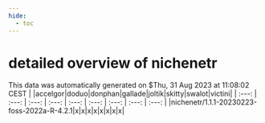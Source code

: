 ```yaml
---
hide:
  - toc
---
```


detailed overview of nichenetr
==============================


This data was automatically generated on $Thu, 31 Aug 2023 at 11:08:02 CEST
| |accelgor|doduo|donphan|gallade|joltik|skitty|swalot|victini|
| :---: | :---: | :---: | :---: | :---: | :---: | :---: | :---: | :---: |
|nichenetr/1.1.1-20230223-foss-2022a-R-4.2.1|x|x|x|x|x|x|x|x|

